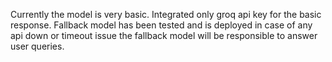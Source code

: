 Currently the model is very basic. Integrated only groq api key for the basic response. 
Fallback model has been tested and is deployed in case of any api down or timeout issue the fallback model will be responsible to answer user queries.

